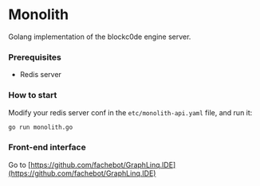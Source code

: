 # Monolith
Golang implementation of the blockc0de engine server.

### Prerequisites
- Redis server

### How to start
Modify your redis server conf in the `etc/monolith-api.yaml` file, and run it:
```bash
go run monolith.go
```

### Front-end interface
Go to [https://github.com/fachebot/GraphLinq.IDE](https://github.com/fachebot/GraphLinq.IDE)
